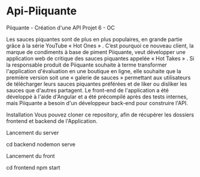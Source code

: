 # Api-Piiquante

Piiquante - Création d'une API
Projet 6 - OC

Les sauces piquantes sont de plus en plus populaires, en grande partie grâce à la série YouTube « Hot Ones » .
C’est pourquoi ce nouveau client, la marque de condiments à base de piment Piiquante, veut développer une application web de critique des sauces piquantes appelée « Hot Takes » . Si la responsable produit de Piiquante souhaite à terme transformer l'application d'évaluation en une boutique en ligne, elle souhaite que la première version soit une « galerie de sauces » permettant aux utilisateurs de télécharger leurs sauces piquantes préférées et de liker ou disliker les sauces que d'autres partagent. Le front-end de l'application a été développé à l'aide d'Angular et a été précompilé après des tests internes, mais Piiquante a besoin d'un développeur back-end pour construire l'API.

Installation
Vous pouvez cloner ce repository, afin de récupérer les dossiers frontend et backend de l'Application.

Lancement du server

cd backend
nodemon serve

Lancement du front

cd frontend
npm start
